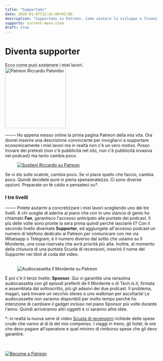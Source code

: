 ```yaml
---
title: "Supportami"
date: 2020-01-07T12:41:00+02:00
description: "Supportami su Patreon. Come aiutare lo sviluppo e finanziare i progetti di Riccardo Palombo."
supporto: current-menu-item
draft: true
---
```


<div class="main-scroll">

<div class="row ">
           <div class="col-md-2"></div>
            <div class="col-md-4 no-padding-left col-sm-6">
                <div class="promo-box ">
                   <h1>Diventa supporter</h1>
                    <span class="small-title">Ecco come puoi sostenere i miei lavori.</span>
                </div>
            </div>
            <div class="col-md-4 no-padding col-sm-6 newsletter">
            <img
                    src="/img/patreon-riccardo-palombo.png" height="200" width="200" alt="Patreon Riccardo Palombo" />
            </div>


<div class="col-md-2 "></div>
            </div>
<div class="row-col-12">
            <div class="col-md-8 col-md-push-2 no-padding-left">
            <p><s>&nbsp; &nbsp; &nbsp; &nbsp; &nbsp;</s> Ho appena messo online la prima pagina Patreon della mia vita. Ora dovrei inserire una descrizione convincente per invogliarvi a supportare economicamente i miei lavori ma in realtà non c'è un vero motivo. Posso trovare dei pretesti (non c'è pubblicità nel sito, non c'è pubblicità invasiva nei podcast) ma tanto cambia poco.</p>
</div>
        </div>
<figure>
                    <a
                        href="https://www.patreon.com/preview/929833a7c007488f85e261c467c535ca"
                        target="_blank" rel="nofollow noopener" title="Vai alla pagina Patreon di Riccardo Palombo">
                        <img
                            src="/img/articoli/patreon-riccardo-palombo.jpg" alt="Sostieni Riccardo su Patreon" class="lazyload">
                    </a>
</figure>
<div class="row-col-12">
            <div class="col-md-8 col-md-push-2 no-padding-left">
            <p>Se vi sto sulle scatole, cambia poco. Se vi piace quello che faccio, cambia poco. Quindi decidete pure in piena spensieratezza. Ci sono diverse opzioni. Preparate un tè caldo e pensateci su*.</p>
 </div>
          <div class="col-md-8 col-md-push-2 no-padding-left">
            <h3>I tre livelli</h3>
        <p><s>&nbsp; &nbsp; &nbsp; &nbsp; &nbsp;</s> Potete aiutarmi a concretizzare i miei lavori scegliendo uno dei tre livelli. A chi sceglie di aderire al piano che con in uno slancio di genio ho chiamato <strong>Fan</strong>, garantisco l'accesso anticipato alle puntate dei podcast. Il più delle volte sono pronte la sera prima quindi perché lasciarle lì? Con il secondo livello diventate <strong>Supporter</strong>, ed aggiungete all'accesso podcast un numero di telefono dedicato ai Patreon per comunicare con me via Whatsapp o Telegram; è il numero diverso dal solito che usiamo su Il Mordente, una cosa riservata che avrà priorità più alta. Inoltre, al momento della chiusura di una puntata Scuola di recensioni, inserirò il nome dei Supporter nei titoli di coda del video.     
        <br><br></p>
 </div>
        <figure><img src="/img/articoli/audiocassetta-mordente.jpg" alt="Audiocassetta Il Mordente su Patreon" class="lazyload"></figure>

<div class="col-md-8 col-md-push-2 no-padding-left">
        <p>È poi c'è il terzo livello: <strong>Sponsor</strong>. Qui vi garantite una rarissima audiocassetta con gli episodi preferiti de Il Mordente o di Tech.is.it, firmata e assemblata dal sottoscritto, più gli adesivi dei due podcast. Il problema, magari, sarà trovare un vecchio stereo o uno walkman per ascoltarla! Le audiocassette non saranno disponibili per molto tempo perché ho intenzione di cambiare il gadget incluso nel piano Sponsor più volte durante l'anno. Quindi arriveranno altri oggetti e ci saranno altre idee.    
        </p>
        <p>*: in realtà la nuova serie di video <a
                        href="https://www.youtube.com/playlist?list=PLa8TIOOoI_my47Hlehyeb3mZpMQKhhNwK" rel="nofollow noopener" target="_blank" title="Scuola di recensioni su YouTube">Scuola di recensioni</a> richiede delle spese crude che vanno al di là del mio compenso. I viaggi in treno, gli hotel, le ore che devo pagare all'operatore e quel minimo di rimborso spese che gli devo garantire.</p>
<br><br>
<a
                        href="https://www.patreon.com/preview/929833a7c007488f85e261c467c535ca"
                        target="_blank" rel="nofollow noopener" title="Vai alla pagina Patreon di Riccardo Palombo"><img
                            src="/img/patreon-riccardopalombo.png" alt="Become a Patreon" class="lazyload"></a>  
</div>

</div>
      
</div> <!-- main-scroll -->
<div class="grid-bg row">
            <div class="col-md-2"></div>
            <div class="col-md-2"></div>
            <div class="col-md-2"></div>
            <div class="col-md-2"></div>
            <div class="col-md-2"></div>
            <div class="col-md-2"></div>
</div>